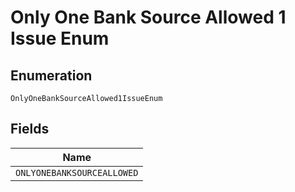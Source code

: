 
# Only One Bank Source Allowed 1 Issue Enum

## Enumeration

`OnlyOneBankSourceAllowed1IssueEnum`

## Fields

| Name |
|  --- |
| `ONLYONEBANKSOURCEALLOWED` |


